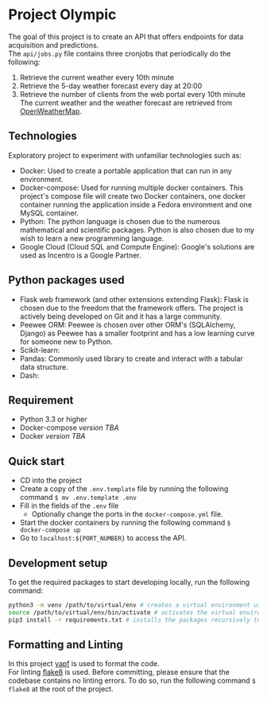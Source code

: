 # Project Olympic
The goal of this project is to create an API that offers endpoints for data acquisition and predictions.  
The `api/jobs.py` file contains three cronjobs that periodically do the following:
1. Retrieve the current weather every 10th minute
2. Retrieve the 5-day weather forecast every day at 20:00
3. Retrieve the number of clients from the web portal every 10th minute
The current weather and the weather forecast are retrieved from [OpenWeatherMap](https://openweathermap.org/). 

## Technologies
Exploratory project to experiment with unfamiliar technologies such as:
* Docker: Used to create a portable application that can run in any environment.
* Docker-compose: Used for running multiple docker containers. This project's compose file will create two Docker containers, one docker container running the application inside a Fedora environment and one MySQL container.
* Python: The python language is chosen due to the numerous mathematical and scientific packages. Python is also chosen due to my wish to learn a new programming language.
* Google Cloud (Cloud SQL and Compute Engine): Google's solutions are used as Incentro is a Google Partner.

## Python packages used
* Flask web framework (and other extensions extending Flask): Flask is chosen due to the freedom that the framework offers. The project is actively being developed on Git and it has a large community.
* Peewee ORM: Peewee is chosen over other ORM's (SQLAlchemy, Django) as Peewee has a smaller footprint and has a low learning curve for someone new to Python.
* Scikit-learn: 
* Pandas: Commonly used library to create and interact with a tabular data structure.
* Dash: 

## Requirement
* Python 3.3 or higher
* Docker-compose *version TBA*
* Docker *version TBA*

## Quick start
* CD into the project
* Create a copy of the `.env.template` file by running the following command `$ mv .env.template .env`
* Fill in the fields of the `.env` file
  * Optionally change the ports in the `docker-compose.yml` file.
* Start the docker containers by running the following command `$ docker-compose up`
* Go to `localhost:${PORT_NUMBER}` to access the API.

## Development setup
To get the required packages to start developing locally, run the following command:  
```bash
python3 -m venv /path/to/virtual/env # creates a virtual environment using python3
source /path/to/virtual/env/bin/activate # activates the virtual environment
pip3 install -r requirements.txt # installs the packages recursively to the virtual environment
```



## Formatting and Linting
In this project [yapf](https://github.com/google/yapf) is used to format the code.  
For linting [flake8](https://gitlab.com/pycqa/flake8) is used. Before committing, please ensure that the codebase contains no linting errors. To do so, run the following command `$ flake8` at the root of the project.
